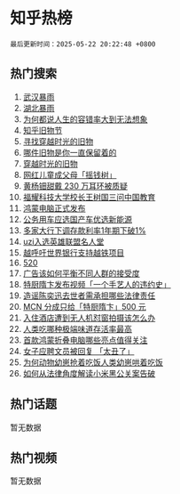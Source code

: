 # 知乎热榜

`最后更新时间：2025-05-22 20:22:48 +0800`

## 热门搜索

1. [武汉暴雨](https://www.zhihu.com/search?q=%E6%AD%A6%E6%B1%89%E6%9A%B4%E9%9B%A8)
1. [湖北暴雨](https://www.zhihu.com/search?q=%E6%B9%96%E5%8C%97%E6%9A%B4%E9%9B%A8)
1. [为何都说人生的容错率大到无法想象](https://www.zhihu.com/search?q=%E4%B8%BA%E4%BD%95%E9%83%BD%E8%AF%B4%E4%BA%BA%E7%94%9F%E7%9A%84%E5%AE%B9%E9%94%99%E7%8E%87%E5%A4%A7%E5%88%B0%E6%97%A0%E6%B3%95%E6%83%B3%E8%B1%A1)
1. [知乎旧物节](https://www.zhihu.com/search?q=%E7%9F%A5%E4%B9%8E%E6%97%A7%E7%89%A9%E8%8A%82)
1. [寻找穿越时光的旧物](https://www.zhihu.com/search?q=%E5%AF%BB%E6%89%BE%E7%A9%BF%E8%B6%8A%E6%97%B6%E5%85%89%E7%9A%84%E6%97%A7%E7%89%A9)
1. [哪件旧物是你一直保留着的](https://www.zhihu.com/search?q=%E5%93%AA%E4%BB%B6%E6%97%A7%E7%89%A9%E6%98%AF%E4%BD%A0%E4%B8%80%E7%9B%B4%E4%BF%9D%E7%95%99%E7%9D%80%E7%9A%84)
1. [穿越时光的旧物](https://www.zhihu.com/search?q=%E7%A9%BF%E8%B6%8A%E6%97%B6%E5%85%89%E7%9A%84%E6%97%A7%E7%89%A9)
1. [网红儿童成父母「摇钱树」](https://www.zhihu.com/search?q=%E7%BD%91%E7%BA%A2%E5%84%BF%E7%AB%A5%E6%88%90%E7%88%B6%E6%AF%8D%E3%80%8C%E6%91%87%E9%92%B1%E6%A0%91%E3%80%8D)
1. [黄杨钿甜戴 230 万耳环被质疑](https://www.zhihu.com/search?q=%E9%BB%84%E6%9D%A8%E9%92%BF%E7%94%9C%E6%88%B4%20230%20%E4%B8%87%E8%80%B3%E7%8E%AF%E8%A2%AB%E8%B4%A8%E7%96%91)
1. [福耀科技大学校长王树国三问中国教育](https://www.zhihu.com/search?q=%E7%A6%8F%E8%80%80%E7%A7%91%E6%8A%80%E5%A4%A7%E5%AD%A6%E6%A0%A1%E9%95%BF%E7%8E%8B%E6%A0%91%E5%9B%BD%E4%B8%89%E9%97%AE%E4%B8%AD%E5%9B%BD%E6%95%99%E8%82%B2)
1. [鸿蒙电脑正式发布](https://www.zhihu.com/search?q=%E9%B8%BF%E8%92%99%E7%94%B5%E8%84%91%E6%AD%A3%E5%BC%8F%E5%8F%91%E5%B8%83)
1. [公务用车应选国产车优选新能源](https://www.zhihu.com/search?q=%E5%85%AC%E5%8A%A1%E7%94%A8%E8%BD%A6%E5%BA%94%E9%80%89%E5%9B%BD%E4%BA%A7%E8%BD%A6%E4%BC%98%E9%80%89%E6%96%B0%E8%83%BD%E6%BA%90)
1. [多家大行下调存款利率1年期下破1%](https://www.zhihu.com/search?q=%E5%A4%9A%E5%AE%B6%E5%A4%A7%E8%A1%8C%E4%B8%8B%E8%B0%83%E5%AD%98%E6%AC%BE%E5%88%A9%E7%8E%871%E5%B9%B4%E6%9C%9F%E4%B8%8B%E7%A0%B41%25)
1. [uzi入选英雄联盟名人堂](https://www.zhihu.com/search?q=uzi%E5%85%A5%E9%80%89%E8%8B%B1%E9%9B%84%E8%81%94%E7%9B%9F%E5%90%8D%E4%BA%BA%E5%A0%82)
1. [越呼吁世界银行支持越铁项目](https://www.zhihu.com/search?q=%E8%B6%8A%E5%91%BC%E5%90%81%E4%B8%96%E7%95%8C%E9%93%B6%E8%A1%8C%E6%94%AF%E6%8C%81%E8%B6%8A%E9%93%81%E9%A1%B9%E7%9B%AE)
1. [520](https://www.zhihu.com/search?q=520)
1. [广告该如何平衡不同人群的接受度](https://www.zhihu.com/search?q=%E5%B9%BF%E5%91%8A%E8%AF%A5%E5%A6%82%E4%BD%95%E5%B9%B3%E8%A1%A1%E4%B8%8D%E5%90%8C%E4%BA%BA%E7%BE%A4%E7%9A%84%E6%8E%A5%E5%8F%97%E5%BA%A6)
1. [特厨隋卞发布视频「一个手艺人的违约史」](https://www.zhihu.com/search?q=%E7%89%B9%E5%8E%A8%E9%9A%8B%E5%8D%9E%E5%8F%91%E5%B8%83%E8%A7%86%E9%A2%91%E3%80%8C%E4%B8%80%E4%B8%AA%E6%89%8B%E8%89%BA%E4%BA%BA%E7%9A%84%E8%BF%9D%E7%BA%A6%E5%8F%B2%E3%80%8D)
1. [造谣陈奕迅去世者需承担哪些法律责任](https://www.zhihu.com/search?q=%E9%80%A0%E8%B0%A3%E9%99%88%E5%A5%95%E8%BF%85%E5%8E%BB%E4%B8%96%E8%80%85%E9%9C%80%E6%89%BF%E6%8B%85%E5%93%AA%E4%BA%9B%E6%B3%95%E5%BE%8B%E8%B4%A3%E4%BB%BB)
1. [MCN 分成只给「特厨隋卞」500 元](https://www.zhihu.com/search?q=MCN%20%E5%88%86%E6%88%90%E5%8F%AA%E7%BB%99%E3%80%8C%E7%89%B9%E5%8E%A8%E9%9A%8B%E5%8D%9E%E3%80%8D500%20%E5%85%83)
1. [入住酒店遭到无人机怼窗拍摄该怎么办](https://www.zhihu.com/search?q=%E5%85%A5%E4%BD%8F%E9%85%92%E5%BA%97%E9%81%AD%E5%88%B0%E6%97%A0%E4%BA%BA%E6%9C%BA%E6%80%BC%E7%AA%97%E6%8B%8D%E6%91%84%E8%AF%A5%E6%80%8E%E4%B9%88%E5%8A%9E)
1. [人类吃哪种极端味道存活率最高](https://www.zhihu.com/search?q=%E4%BA%BA%E7%B1%BB%E5%90%83%E5%93%AA%E7%A7%8D%E6%9E%81%E7%AB%AF%E5%91%B3%E9%81%93%E5%AD%98%E6%B4%BB%E7%8E%87%E6%9C%80%E9%AB%98)
1. [首款鸿蒙折叠电脑哪些亮点值得关注](https://www.zhihu.com/search?q=%E9%A6%96%E6%AC%BE%E9%B8%BF%E8%92%99%E6%8A%98%E5%8F%A0%E7%94%B5%E8%84%91%E5%93%AA%E4%BA%9B%E4%BA%AE%E7%82%B9%E5%80%BC%E5%BE%97%E5%85%B3%E6%B3%A8)
1. [女子应聘文员被回复 「太丑了」](https://www.zhihu.com/search?q=%E5%A5%B3%E5%AD%90%E5%BA%94%E8%81%98%E6%96%87%E5%91%98%E8%A2%AB%E5%9B%9E%E5%A4%8D%20%E3%80%8C%E5%A4%AA%E4%B8%91%E4%BA%86%E3%80%8D)
1. [为何动物幼崽抢着吃饭人类幼崽哄着吃饭](https://www.zhihu.com/search?q=%E4%B8%BA%E4%BD%95%E5%8A%A8%E7%89%A9%E5%B9%BC%E5%B4%BD%E6%8A%A2%E7%9D%80%E5%90%83%E9%A5%AD%E4%BA%BA%E7%B1%BB%E5%B9%BC%E5%B4%BD%E5%93%84%E7%9D%80%E5%90%83%E9%A5%AD)
1. [如何从法律角度解读小米黑公关案告破](https://www.zhihu.com/search?q=%E5%A6%82%E4%BD%95%E4%BB%8E%E6%B3%95%E5%BE%8B%E8%A7%92%E5%BA%A6%E8%A7%A3%E8%AF%BB%E5%B0%8F%E7%B1%B3%E9%BB%91%E5%85%AC%E5%85%B3%E6%A1%88%E5%91%8A%E7%A0%B4)

## 热门话题

暂无数据

## 热门视频

暂无数据